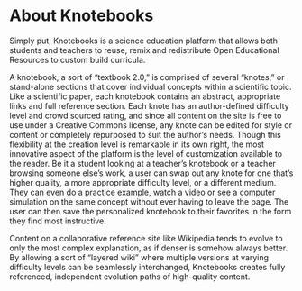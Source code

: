 # About Knotebooks

Simply put, Knotebooks is a science education platform that allows both students and teachers to reuse, remix and redistribute Open Educational Resources to custom build curricula. 

A knotebook, a sort of “textbook 2.0,” is comprised of several “knotes,” or stand-alone sections that cover individual concepts within a scientific topic. Like a scientific paper, each knotebook contains an abstract, appropriate links and full reference section. Each knote has an author-defined difficulty level and crowd sourced rating, and since all content on the site is free to use under a Creative Commons license, any knote can be edited for style or content or completely repurposed to suit the author’s needs. Though this flexibility at the creation level is remarkable in its own right, the most innovative aspect of the platform is the level of customization available to the reader. Be it a student looking at a teacher’s knotebook or a teacher browsing someone else’s work, a user can swap out any knote for one that’s higher quality, a more appropriate difficulty level, or a different medium. They can even do a practice example, watch a video or see a computer simulation on the same concept without ever having to leave the page. The user can then save the personalized knotebook to their favorites in the form they find most instructive.

Content on a collaborative reference site like Wikipedia tends to evolve to only the most complex explanation, as if denser is somehow always better. By allowing a sort of “layered wiki” where multiple versions at varying difficulty levels can be seamlessly interchanged, Knotebooks creates fully referenced, independent evolution paths of high-quality content.
